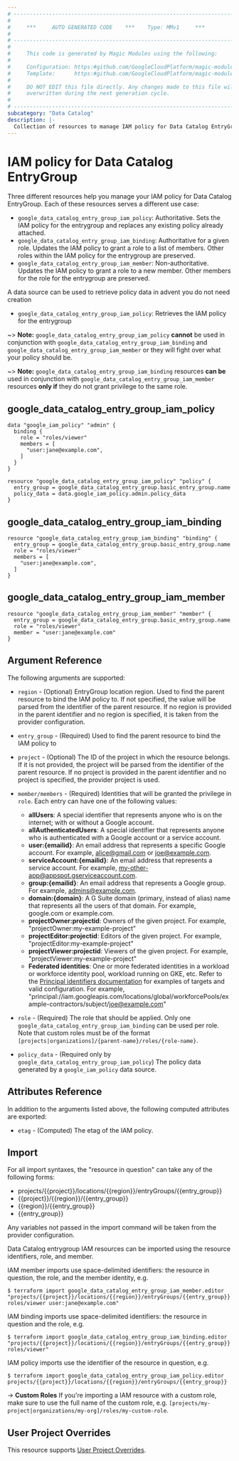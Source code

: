 ```yaml
---
# ----------------------------------------------------------------------------
#
#     ***     AUTO GENERATED CODE    ***    Type: MMv1     ***
#
# ----------------------------------------------------------------------------
#
#     This code is generated by Magic Modules using the following:
#
#     Configuration: https:#github.com/GoogleCloudPlatform/magic-modules/tree/main/mmv1/products/datacatalog/EntryGroup.yaml
#     Template:      https:#github.com/GoogleCloudPlatform/magic-modules/tree/main/mmv1/templates/terraform/resource_iam.html.markdown.tmpl
#
#     DO NOT EDIT this file directly. Any changes made to this file will be
#     overwritten during the next generation cycle.
#
# ----------------------------------------------------------------------------
subcategory: "Data Catalog"
description: |-
  Collection of resources to manage IAM policy for Data Catalog EntryGroup
---
```


# IAM policy for Data Catalog EntryGroup

Three different resources help you manage your IAM policy for Data Catalog EntryGroup. Each of these resources serves a different use case:

* `google_data_catalog_entry_group_iam_policy`: Authoritative. Sets the IAM policy for the entrygroup and replaces any existing policy already attached.
* `google_data_catalog_entry_group_iam_binding`: Authoritative for a given role. Updates the IAM policy to grant a role to a list of members. Other roles within the IAM policy for the entrygroup are preserved.
* `google_data_catalog_entry_group_iam_member`: Non-authoritative. Updates the IAM policy to grant a role to a new member. Other members for the role for the entrygroup are preserved.

A data source can be used to retrieve policy data in advent you do not need creation

* `google_data_catalog_entry_group_iam_policy`: Retrieves the IAM policy for the entrygroup

~> **Note:** `google_data_catalog_entry_group_iam_policy` **cannot** be used in conjunction with `google_data_catalog_entry_group_iam_binding` and `google_data_catalog_entry_group_iam_member` or they will fight over what your policy should be.

~> **Note:** `google_data_catalog_entry_group_iam_binding` resources **can be** used in conjunction with `google_data_catalog_entry_group_iam_member` resources **only if** they do not grant privilege to the same role.



## google_data_catalog_entry_group_iam_policy

```hcl
data "google_iam_policy" "admin" {
  binding {
    role = "roles/viewer"
    members = [
      "user:jane@example.com",
    ]
  }
}

resource "google_data_catalog_entry_group_iam_policy" "policy" {
  entry_group = google_data_catalog_entry_group.basic_entry_group.name
  policy_data = data.google_iam_policy.admin.policy_data
}
```

## google_data_catalog_entry_group_iam_binding

```hcl
resource "google_data_catalog_entry_group_iam_binding" "binding" {
  entry_group = google_data_catalog_entry_group.basic_entry_group.name
  role = "roles/viewer"
  members = [
    "user:jane@example.com",
  ]
}
```

## google_data_catalog_entry_group_iam_member

```hcl
resource "google_data_catalog_entry_group_iam_member" "member" {
  entry_group = google_data_catalog_entry_group.basic_entry_group.name
  role = "roles/viewer"
  member = "user:jane@example.com"
}
```


## Argument Reference

The following arguments are supported:

* `region` - (Optional) EntryGroup location region.
 Used to find the parent resource to bind the IAM policy to. If not specified,
  the value will be parsed from the identifier of the parent resource. If no region is provided in the parent identifier and no
  region is specified, it is taken from the provider configuration.
* `entry_group` - (Required) Used to find the parent resource to bind the IAM policy to

* `project` - (Optional) The ID of the project in which the resource belongs.
    If it is not provided, the project will be parsed from the identifier of the parent resource. If no project is provided in the parent identifier and no project is specified, the provider project is used.

* `member/members` - (Required) Identities that will be granted the privilege in `role`.
  Each entry can have one of the following values:
  * **allUsers**: A special identifier that represents anyone who is on the internet; with or without a Google account.
  * **allAuthenticatedUsers**: A special identifier that represents anyone who is authenticated with a Google account or a service account.
  * **user:{emailid}**: An email address that represents a specific Google account. For example, alice@gmail.com or joe@example.com.
  * **serviceAccount:{emailid}**: An email address that represents a service account. For example, my-other-app@appspot.gserviceaccount.com.
  * **group:{emailid}**: An email address that represents a Google group. For example, admins@example.com.
  * **domain:{domain}**: A G Suite domain (primary, instead of alias) name that represents all the users of that domain. For example, google.com or example.com.
  * **projectOwner:projectid**: Owners of the given project. For example, "projectOwner:my-example-project"
  * **projectEditor:projectid**: Editors of the given project. For example, "projectEditor:my-example-project"
  * **projectViewer:projectid**: Viewers of the given project. For example, "projectViewer:my-example-project"
  * **Federated identities**: One or more federated identities in a workload or workforce identity pool, workload running on GKE, etc. Refer to the [Principal identifiers documentation](https://cloud.google.com/iam/docs/principal-identifiers#allow) for examples of targets and valid configuration. For example, "principal://iam.googleapis.com/locations/global/workforcePools/example-contractors/subject/joe@example.com"

* `role` - (Required) The role that should be applied. Only one
    `google_data_catalog_entry_group_iam_binding` can be used per role. Note that custom roles must be of the format
    `[projects|organizations]/{parent-name}/roles/{role-name}`.

* `policy_data` - (Required only by `google_data_catalog_entry_group_iam_policy`) The policy data generated by
  a `google_iam_policy` data source.

## Attributes Reference

In addition to the arguments listed above, the following computed attributes are
exported:

* `etag` - (Computed) The etag of the IAM policy.

## Import

For all import syntaxes, the "resource in question" can take any of the following forms:

* projects/{{project}}/locations/{{region}}/entryGroups/{{entry_group}}
* {{project}}/{{region}}/{{entry_group}}
* {{region}}/{{entry_group}}
* {{entry_group}}

Any variables not passed in the import command will be taken from the provider configuration.

Data Catalog entrygroup IAM resources can be imported using the resource identifiers, role, and member.

IAM member imports use space-delimited identifiers: the resource in question, the role, and the member identity, e.g.
```
$ terraform import google_data_catalog_entry_group_iam_member.editor "projects/{{project}}/locations/{{region}}/entryGroups/{{entry_group}} roles/viewer user:jane@example.com"
```

IAM binding imports use space-delimited identifiers: the resource in question and the role, e.g.
```
$ terraform import google_data_catalog_entry_group_iam_binding.editor "projects/{{project}}/locations/{{region}}/entryGroups/{{entry_group}} roles/viewer"
```

IAM policy imports use the identifier of the resource in question, e.g.
```
$ terraform import google_data_catalog_entry_group_iam_policy.editor projects/{{project}}/locations/{{region}}/entryGroups/{{entry_group}}
```

-> **Custom Roles** If you're importing a IAM resource with a custom role, make sure to use the
 full name of the custom role, e.g. `[projects/my-project|organizations/my-org]/roles/my-custom-role`.

## User Project Overrides

This resource supports [User Project Overrides](https://registry.terraform.io/providers/hashicorp/google/latest/docs/guides/provider_reference#user_project_override).
